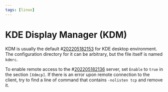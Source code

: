 ```yaml
---
tags: [linux]
---
```


# KDE Display Manager (KDM)

KDM is usually the default #[202205182153](202205182153.md) for KDE desktop environment. The
configuration directory for it can be arbitrary, but the file itself is named
`kdmrc`.

To enable remote access to the #[202205182136](202205182136.md) server, set `Enable` to `true`
in the section `[Xdmcp]`. If there is an error upon remote connection to the
client, try to find a line of command that contains `-nolisten tcp` and remove
it.
